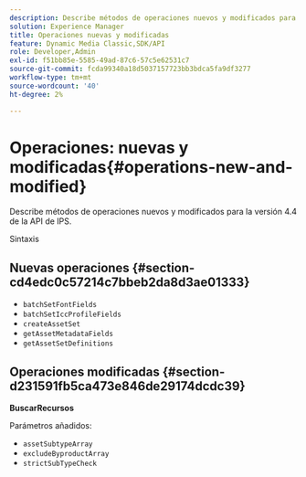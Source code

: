 ```yaml
---
description: Describe métodos de operaciones nuevos y modificados para la versión 4.4 de la API de IPS.
solution: Experience Manager
title: Operaciones nuevas y modificadas
feature: Dynamic Media Classic,SDK/API
role: Developer,Admin
exl-id: f51bb85e-5585-49ad-87c6-57c5e62531c7
source-git-commit: fcda99340a18d5037157723bb3bdca5fa9df3277
workflow-type: tm+mt
source-wordcount: '40'
ht-degree: 2%

---
```


# Operaciones: nuevas y modificadas{#operations-new-and-modified}

Describe métodos de operaciones nuevos y modificados para la versión 4.4 de la API de IPS.

Sintaxis

## Nuevas operaciones {#section-cd4edc0c57214c7bbeb2da8d3ae01333}

* `batchSetFontFields`
* `batchSetIccProfileFields`
* `createAssetSet`
* `getAssetMetadataFields`
* `getAssetSetDefinitions`

## Operaciones modificadas {#section-d231591fb5ca473e846de29174dcdc39}

**BuscarRecursos**

Parámetros añadidos:

* `assetSubtypeArray`
* `excludeByproductArray`
* `strictSubTypeCheck`
